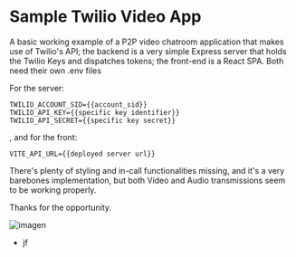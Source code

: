# Sample Twilio Video App

A basic working example of a P2P video chatroom application that makes use of Twilio's API; the backend is a very simple Express server that holds the Twilio Keys and dispatches tokens; the front-end is a React SPA. 
Both need their own .env files

For the server:
```
TWILIO_ACCOUNT_SID={{account_sid}}
TWILIO_API_KEY={{specific key identifier}}
TWILIO_API_SECRET={{specific key secret}}
```

, and for the front:
```
VITE_API_URL={{deployed server url}}
```

There's plenty of styling and in-call functionalities missing, and it's a very barebones implementation, but both Video and Audio transmissions seem to be working properly.

Thanks for the opportunity.

![imagen](https://user-images.githubusercontent.com/945580/224523736-1b79fa63-7dd8-43a3-8686-1f1485cca3f7.png)

- jf

